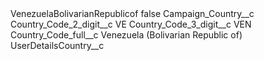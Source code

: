 <?xml version="1.0" encoding="UTF-8"?>
<CustomMetadata xmlns="http://soap.sforce.com/2006/04/metadata" xmlns:xsi="http://www.w3.org/2001/XMLSchema-instance" xmlns:xsd="http://www.w3.org/2001/XMLSchema">
    <label>VenezuelaBolivarianRepublicof</label>
    <protected>false</protected>
    <values>
        <field>Campaign_Country__c</field>
        <value xsi:nil="true"/>
    </values>
    <values>
        <field>Country_Code_2_digit__c</field>
        <value xsi:type="xsd:string">VE</value>
    </values>
    <values>
        <field>Country_Code_3_digit__c</field>
        <value xsi:type="xsd:string">VEN</value>
    </values>
    <values>
        <field>Country_Code_full__c</field>
        <value xsi:type="xsd:string">Venezuela (Bolivarian Republic of)</value>
    </values>
    <values>
        <field>UserDetailsCountry__c</field>
        <value xsi:nil="true"/>
    </values>
</CustomMetadata>
